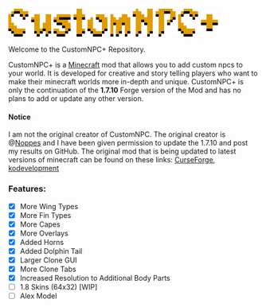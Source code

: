 ![](logo.png)  

Welcome to the CustomNPC+ Repository.

CustomNPC+ is a [Minecraft](https://minecraft.net/) mod that allows you to add custom npcs to your world. It is developed for creative and story telling players who want to make their minecraft worlds more in-depth and unique. CustomNPC+ is only the continuation of the **1.7.10** Forge version of the Mod and has no plans to add or update any other version.

#### Notice
I am not the original creator of CustomNPC. The original creator is @[Noppes](https://github.com/Noppes) and I have been given permission to update the 1.7.10 and post my results on GitHub. The original mod that is being updated to latest versions of minecraft can be found on these links: [CurseForge](https://www.curseforge.com/minecraft/mc-mods/custom-npcs), [kodevelopment](http://www.kodevelopment.nl/minecraft/customnpcs)

### Features:
- [x] More Wing Types
- [x] More Fin Types
- [x] More Capes
- [x] More Overlays
- [x] Added Horns
- [x] Added Dolphin Tail
- [x] Larger Clone GUI
- [x] More Clone Tabs
- [x] Increased Resolution to Additional Body Parts
- [ ] 1.8 Skins (64x32) [WIP]
- [ ] Alex Model
